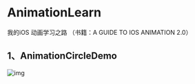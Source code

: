 # AnimationLearn
我的iOS 动画学习之路  （书籍：A GUIDE TO IOS ANIMATION 2.0）
## 1、AnimationCircleDemo 
![img](https://github.com/SionChen/AnimationLearn/blob/master/AnimationCircleDemo/CircleGIf.gif)
